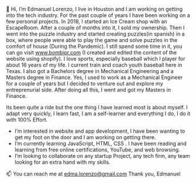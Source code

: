 👋 Hi, I’m Edmanuel Lorenzo,
I live in Houston and I am working on getting into the tech industry. For the past couple of years I have been working on a few personal projects.
In 2018, I started an Ice Cream shop with an EscapeRoom. After a couple of months into it, I sold my ownership. Then I went into the puzzle industry and
started creating puzzles(in spanish) in a box, where people were able to play the game and solve puzzles in the comfort of house (During the Pandemic). I still spend 
some time in it, you can go visit www.bombipr.com (I created and edited the content of the website using shopify). 
I love sports, especially baseball which I player for about 16 years of my life. I current train and coach youth baseball here in Texas.
I also got a Bachelors degree in Mechanical Engineering and a Masters degree in Finance. Yes, I used to work as a Mechanical Engineer for a couple of years
but I decided to venture out and explore my entreprenurial side. After doing all this, I went and got my Masters in Finance. 

Its been quite a ride but the one thing I have learned most is about myself. I adapt very quickly, I learn fast, I am a self-learner and everything I do, 
I do it with 100% Effort.


- I’m interested in website and app development, I have been wanting to get my foot on the door and I am working on getting there.
- I’m currently learning JavaScript, HTML, CSS . I have been reading and learning from free online certifications, YouTube, and web browsing.
- I’m looking to collaborate on any startup Project, any tech firm, any team looking for an extra hand with my skills.

📫 You can reach me at edma.lorenzo@gmail.com
Thank you, 
Edmanuel





